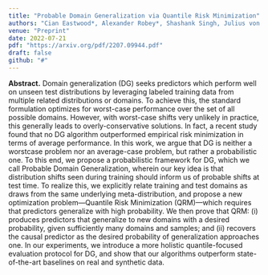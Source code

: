 ```yaml
---
title: "Probable Domain Generalization via Quantile Risk Minimization"
authors: "Cian Eastwood*, Alexander Robey*, Shashank Singh, Julius von Kügelgen, Hamed Hassani, George J. Pappas, Bernhard Schölkopf"
venue: "Preprint"
date: 2022-07-21
pdf: "https://arxiv.org/pdf/2207.09944.pdf"
draft: false
github: "#"
---
```


**Abstract.**  Domain generalization (DG) seeks predictors which perform well on unseen test distributions by leveraging labeled training data from multiple related distributions or domains. To achieve this, the standard formulation optimizes for worst-case performance over the set of all possible domains. However, with worst-case shifts very unlikely in practice, this generally leads to overly-conservative solutions. In fact, a recent study found that no DG algorithm outperformed empirical risk minimization in terms of average performance. In this work, we argue that DG is neither a worstcase problem nor an average-case problem, but rather a probabilistic one. To this end, we propose a probabilistic framework for DG, which we call Probable Domain Generalization, wherein our key idea is that distribution shifts seen during training should inform us of probable shifts at test time. To realize this, we explicitly relate training and test domains as draws from the same underlying meta-distribution, and propose a new optimization problem—Quantile Risk Minimization (QRM)—which requires that predictors generalize with high probability. We then prove that QRM: (i) produces predictors that generalize to new domains with a desired probability, given sufficiently many domains and samples; and (ii) recovers the causal predictor as the desired probability of generalization approaches one. In our experiments, we introduce a more holistic quantile-focused evaluation protocol for DG, and show that our algorithms outperform state-of-the-art baselines on real and synthetic data.
